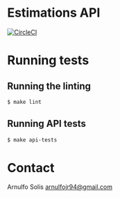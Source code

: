 # Estimations API

[![CircleCI](https://circleci.com/gh/arnulfojr/scrum-estimations-api.svg?style=svg)](https://circleci.com/gh/arnulfojr/scrum-estimations-api)

# Running tests

## Running the linting

```bash
$ make lint
```

## Running API tests

```bash
$ make api-tests
```


# Contact

Arnulfo Solis
arnulfojr94@gmail.com
